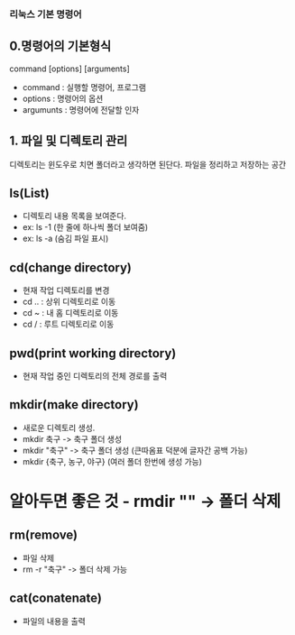 ### 리눅스 기본 명령어

## 0.명령어의 기본형식

command [options] [arguments]

- command : 실행할 명령어, 프로그램
- options : 명령어의 옵션
- argumunts : 명령어에 전달할 인자

## 1. 파일 및 디렉토리 관리

디렉토리는 윈도우로 치면 폴더라고 생각하면 된단다. 
파일을 정리하고 저장하는 공간

## ls(List)

- 디렉토리 내용 목록을 보여준다.  
- ex: ls -1 (한 줄에 하나씩 폴더 보여줌)
- ex: ls -a (숨김 파일 표시)

## cd(change directory)

- 현재 작업 디렉토리를 변경
- cd .. : 상위 디렉토리로 이동
- cd ~  : 내 홈 디렉토리로 이동
- cd  / : 루트 디렉토리로 이동

## pwd(print working directory)

- 현재 작업 중인 디렉토리의 전체 경로를 출력

## mkdir(make directory)

- 새로운 디렉토리 생성.
- mkdir 축구  -> 축구 폴더 생성
- mkdir "축구" -> 축구 폴더 생성
    (큰따옴표 덕분에 글자간 공백 가능)
- mkdir {축구, 농구, 야구}
    (여러 폴더 한번에 생성 가능)

# 알아두면 좋은 것 - rmdir "" -> 폴더 삭제

## rm(remove)

- 파일 삭제
- rm -r "축구" -> 폴더 삭제 가능

## cat(conatenate)

- 파일의 내용을 출력
